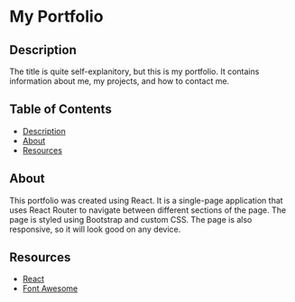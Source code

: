 # My Portfolio

## Description

The title is quite self-explanitory, but this is my portfolio. It contains information about me, my projects, and how to contact me.

## Table of Contents

- [Description](#Description)
- [About](#About)
- [Resources](#Resources)

## About

This portfolio was created using React. It is a single-page application that uses React Router to navigate between different sections of the page. The page is styled using Bootstrap and custom CSS. The page is also responsive, so it will look good on any device.

## Resources

- [React](https://reactjs.org/)
- [Font Awesome](https://fontawesome.com/)

